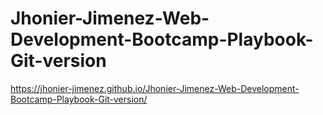 # Jhonier-Jimenez-Web-Development-Bootcamp-Playbook-Git-version
https://jhonier-jimenez.github.io/Jhonier-Jimenez-Web-Development-Bootcamp-Playbook-Git-version/

